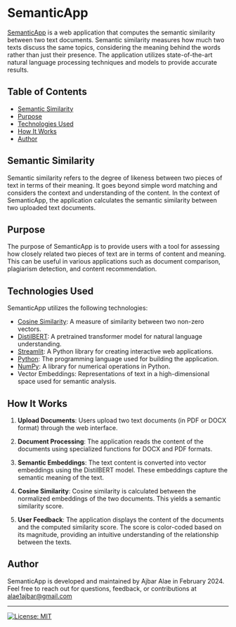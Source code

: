 # SemanticApp

[SemanticApp](https://semanticapp-ajbaralae.streamlit.app/) is a web application that computes the semantic similarity between two text documents. Semantic similarity measures how much two texts discuss the same topics, considering the meaning behind the words rather than just their presence. The application utilizes state-of-the-art natural language processing techniques and models to provide accurate results.

## Table of Contents

- [Semantic Similarity](#semantic-similarity)
- [Purpose](#purpose)
- [Technologies Used](#technologies-used)
- [How It Works](#how-it-works)
- [Author](#author)

## Semantic Similarity

Semantic similarity refers to the degree of likeness between two pieces of text in terms of their meaning. It goes beyond simple word matching and considers the context and understanding of the content. In the context of SemanticApp, the application calculates the semantic similarity between two uploaded text documents.

## Purpose

The purpose of SemanticApp is to provide users with a tool for assessing how closely related two pieces of text are in terms of content and meaning. This can be useful in various applications such as document comparison, plagiarism detection, and content recommendation.

## Technologies Used

SemanticApp utilizes the following technologies:

- [Cosine Similarity](https://en.wikipedia.org/wiki/Cosine_similarity): A measure of similarity between two non-zero vectors.
- [DistilBERT](https://huggingface.co/sentence-transformers/distilbert-base-nli-stsb-mean-tokens): A pretrained transformer model for natural language understanding.
- [Streamlit](https://streamlit.io/): A Python library for creating interactive web applications.
- [Python](https://www.python.org/): The programming language used for building the application.
- [NumPy](https://numpy.org/): A library for numerical operations in Python.
- Vector Embeddings: Representations of text in a high-dimensional space used for semantic analysis.

## How It Works

1. **Upload Documents**: Users upload two text documents (in PDF or DOCX format) through the web interface.

2. **Document Processing**: The application reads the content of the documents using specialized functions for DOCX and PDF formats.

3. **Semantic Embeddings**: The text content is converted into vector embeddings using the DistilBERT model. These embeddings capture the semantic meaning of the text.

4. **Cosine Similarity**: Cosine similarity is calculated between the normalized embeddings of the two documents. This yields a semantic similarity score.

5. **User Feedback**: The application displays the content of the documents and the computed similarity score. The score is color-coded based on its magnitude, providing an intuitive understanding of the relationship between the texts.

## Author

SemanticApp is developed and maintained by Ajbar Alae in February 2024. Feel free to reach out for questions, feedback, or contributions at alae1ajbar@gmail.com

---

[![License: MIT](https://img.shields.io/badge/License-MIT-yellow.svg)](https://opensource.org/licenses/MIT)
